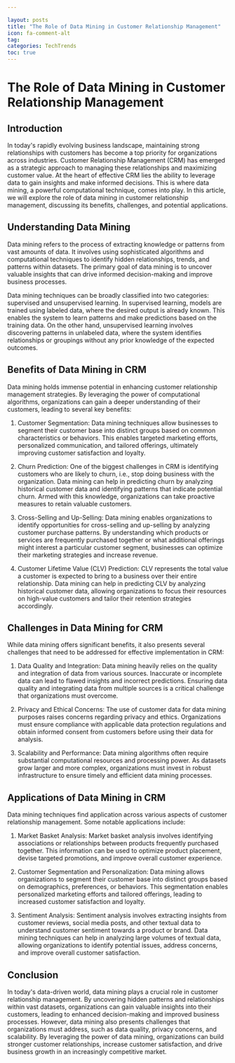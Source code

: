 ```yaml
---

layout: posts
title: "The Role of Data Mining in Customer Relationship Management"
icon: fa-comment-alt
tag:      
categories: TechTrends
toc: true
---
```




# The Role of Data Mining in Customer Relationship Management

## Introduction

In today's rapidly evolving business landscape, maintaining strong relationships with customers has become a top priority for organizations across industries. Customer Relationship Management (CRM) has emerged as a strategic approach to managing these relationships and maximizing customer value. At the heart of effective CRM lies the ability to leverage data to gain insights and make informed decisions. This is where data mining, a powerful computational technique, comes into play. In this article, we will explore the role of data mining in customer relationship management, discussing its benefits, challenges, and potential applications.

## Understanding Data Mining

Data mining refers to the process of extracting knowledge or patterns from vast amounts of data. It involves using sophisticated algorithms and computational techniques to identify hidden relationships, trends, and patterns within datasets. The primary goal of data mining is to uncover valuable insights that can drive informed decision-making and improve business processes.

Data mining techniques can be broadly classified into two categories: supervised and unsupervised learning. In supervised learning, models are trained using labeled data, where the desired output is already known. This enables the system to learn patterns and make predictions based on the training data. On the other hand, unsupervised learning involves discovering patterns in unlabeled data, where the system identifies relationships or groupings without any prior knowledge of the expected outcomes.

## Benefits of Data Mining in CRM

Data mining holds immense potential in enhancing customer relationship management strategies. By leveraging the power of computational algorithms, organizations can gain a deeper understanding of their customers, leading to several key benefits:

1. Customer Segmentation: Data mining techniques allow businesses to segment their customer base into distinct groups based on common characteristics or behaviors. This enables targeted marketing efforts, personalized communication, and tailored offerings, ultimately improving customer satisfaction and loyalty.

2. Churn Prediction: One of the biggest challenges in CRM is identifying customers who are likely to churn, i.e., stop doing business with the organization. Data mining can help in predicting churn by analyzing historical customer data and identifying patterns that indicate potential churn. Armed with this knowledge, organizations can take proactive measures to retain valuable customers.

3. Cross-Selling and Up-Selling: Data mining enables organizations to identify opportunities for cross-selling and up-selling by analyzing customer purchase patterns. By understanding which products or services are frequently purchased together or what additional offerings might interest a particular customer segment, businesses can optimize their marketing strategies and increase revenue.

4. Customer Lifetime Value (CLV) Prediction: CLV represents the total value a customer is expected to bring to a business over their entire relationship. Data mining can help in predicting CLV by analyzing historical customer data, allowing organizations to focus their resources on high-value customers and tailor their retention strategies accordingly.

## Challenges in Data Mining for CRM

While data mining offers significant benefits, it also presents several challenges that need to be addressed for effective implementation in CRM:

1. Data Quality and Integration: Data mining heavily relies on the quality and integration of data from various sources. Inaccurate or incomplete data can lead to flawed insights and incorrect predictions. Ensuring data quality and integrating data from multiple sources is a critical challenge that organizations must overcome.

2. Privacy and Ethical Concerns: The use of customer data for data mining purposes raises concerns regarding privacy and ethics. Organizations must ensure compliance with applicable data protection regulations and obtain informed consent from customers before using their data for analysis.

3. Scalability and Performance: Data mining algorithms often require substantial computational resources and processing power. As datasets grow larger and more complex, organizations must invest in robust infrastructure to ensure timely and efficient data mining processes.

## Applications of Data Mining in CRM

Data mining techniques find application across various aspects of customer relationship management. Some notable applications include:

1. Market Basket Analysis: Market basket analysis involves identifying associations or relationships between products frequently purchased together. This information can be used to optimize product placement, devise targeted promotions, and improve overall customer experience.

2. Customer Segmentation and Personalization: Data mining allows organizations to segment their customer base into distinct groups based on demographics, preferences, or behaviors. This segmentation enables personalized marketing efforts and tailored offerings, leading to increased customer satisfaction and loyalty.

3. Sentiment Analysis: Sentiment analysis involves extracting insights from customer reviews, social media posts, and other textual data to understand customer sentiment towards a product or brand. Data mining techniques can help in analyzing large volumes of textual data, allowing organizations to identify potential issues, address concerns, and improve overall customer satisfaction.

## Conclusion

In today's data-driven world, data mining plays a crucial role in customer relationship management. By uncovering hidden patterns and relationships within vast datasets, organizations can gain valuable insights into their customers, leading to enhanced decision-making and improved business processes. However, data mining also presents challenges that organizations must address, such as data quality, privacy concerns, and scalability. By leveraging the power of data mining, organizations can build stronger customer relationships, increase customer satisfaction, and drive business growth in an increasingly competitive market.